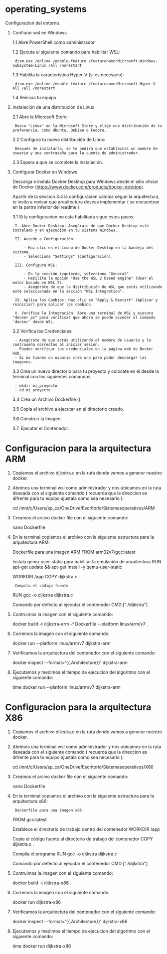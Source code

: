 # operating_systems

Configuracion del entorno. 

1. Confiurar wsl en Windows
	
	1.1 Abre PowerShell como administrador

	1.2 Ejecuta el siguiente comando para habilitar WSL: 
		
		dism.exe /online /enable-feature /featurename:Microsoft-Windows-Subsystem-Linux /all /norestart
	
	1.3 Habilita la característica Hyper-V (si es necesario):

		dism.exe /online /enable-feature /featurename:Microsoft-Hyper-V-All /all /norestart

	1.4 Reinicia tu equipo 

2. Instalación de una distribución de Linux

	2.1 Abre la Microsoft Store:
		
		Busca "Linux" en la Microsoft Store y elige una distribución de tu preferencia, como Ubuntu, Debian o Fedora.

	2.2 Configura tu nueva distribución de Linux:

		Después de instalarla, se te pedirá que establezcas un nombre de usuario y una contraseña para la cuenta de administrador.

	2.3 Espera a que se complete la instalación.


3. Configurar Docker en Windows

	Descarga e instala Docker Desktop para Windows desde el sitio oficial de Docker (https://www.docker.com/products/docker-desktop).

	
	Apartir de la seccion 3.4 la configuracion cambia segun la arquitectura, te invito a revisar que arquitectura deseas implementar ( se encuentran en la partre inferior del readme )
	
	
	3.1 Si la configuracion no esta habilitada sigue estos pasos: 
	
		I. Abre Docker Desktop:	Asegúrate de que Docker Desktop esté instalado y en ejecución en tu sistema Windows.
		
		II. Accede a Configuración:

			- Haz clic en el ícono de Docker Desktop en la bandeja del sistema.
			- Selecciona "Settings" (Configuración).

		III. Configura WSL:

			- En la sección izquierda, selecciona "General".
			- Habilita la opción "Use the WSL 2 based engine" (Usar el motor basado en WSL 2).
			- Asegúrate de que la distribución de WSL que estás utilizando esté seleccionada en la sección "WSL Integration".
		
		IV. Aplica los Cambios:	Haz clic en "Apply & Restart" (Aplicar y reiniciar) para aplicar los cambios.

		V. Verifica la Integración: Abre una terminal de WSL y ejecuta "docker ps" para verificar que ahora se puede acceder al comando 'docker' desde WSL.

	3.2 Verifica las Credenciales: 
	
		- Asegúrate de que estás utilizando el nombre de usuario y la contraseña correctos al iniciar sesión. 
		- Puedes verificar tus credenciales en la página web de Docker Hub.
		- Si no tienes un usuario crea uno para poder descargar las imagenes. 
 
	3.3 Crea un nuevo directorio para tu proyecto y colócate en él desde la terminal con los siguientes comandos: 

		- mkdir mi_proyecto
		- cd mi_proyecto

	3.4 Crea un Archivo Dockerfile ().

	3.5 Copia el archivo a ejecutar en el directorio creado. 

	3.6 Construir la Imagen.

	3.7. Ejecutar el Contenedor. 




# Configuracion para la arquitectura ARM

1. Copiamos el archivo dijkstra.c en la ruta donde vamos a generar nuestro docker. 

2. Abrimos una terminal wsl como administrador y nos ubicamos en la ruta deseada con el siguiente comando ( recuerda que la direccion es difrente para tu equipo ajustala como sea necesario ): 

	cd /mnt/c/Users/sp_ca/OneDrive/Escritorio/Sistemasoperativos/ARM

3. Creamos el arcivo docker file con el siguiente comando:

	nano Dockerfile 

4. En la terminal copiamos el archivo con la siguiente estructura para la arquitectura ARM:

	Dockerfile para una imagen ARM
	FROM arm32v7/gcc:latest

	Instala qemu-user-static para habilitar la emulación de arquitectura
	RUN apt-get update && apt-get install -y qemu-user-static

	WORKDIR /app
	COPY dijkstra.c .

        Compila el código fuente
	RUN gcc -o dijkstra dijkstra.c

	Comando por defecto al ejecutar el contenedor
	CMD ["./dijkstra"]


5. Contruimos la imagen con el siguiente comando: 

	docker build -t dijkstra-arm -f Dockerfile --platform linux/arm/v7 .

6. Corremos la imagen con el siguiente comando: 

	docker run --platform linux/arm/v7 dijkstra-arm

7. Verificamos la arquitectura del contenedor con el siguiente comando: 

	docker inspect --format='{{.Architecture}}' dijkstra-arm

8. Ejecutamos y medimos el tiempo de ejecucion del algoritmo con el siguiente comando: 

	time docker run --platform linux/arm/v7 dijkstra-arm




# Configuracion para la arquitectura X86


1. Copiamos el archivo dijkstra.c en la ruta donde vamos a generar nuestro docker. 

2. Abrimos una terminal wsl como administrador y nos ubicamos en la ruta deseada con el siguiente comando ( recuerda que la direccion es difrente para tu equipo ajustala como sea necesario ):  

	cd /mnt/c/Users/sp_ca/OneDrive/Escritorio/Sistemasoperativos/X86

3. Creamos el arcivo docker file con el siguiente comando:

	nano Dockerfile 

4. En la terminal copiamos el archivo con la siguiente estructura para la arquitectura x86:

        Dockerfile para una imagen x86
	FROM gcc:latest

	Establece el directorio de trabajo dentro del contenedor
	WORKDIR /app

   	Copia el código fuente al directorio de trabajo del contenedor
	COPY dijkstra.c .

   	Compila el programa
	RUN gcc -o dijkstra dijkstra.c

   	Comando por defecto al ejecutar el contenedor
	CMD ["./dijkstra"]

5. Contruimos la imagen con el siguiente comando: 

	docker build -t dijkstra-x86 .

6. Corremos la imagen con el siguiente comando: 

	docker run dijkstra-x86

7. Verificamos la arquitectura del contenedor con el siguiente comando: 

	docker inspect --format='{{.Architecture}}' dijkstra-x86

8. Ejecutamos y medimos el tiempo de ejecucion del algoritmo con el siguiente comando: 

	time docker run dijkstra-x86
